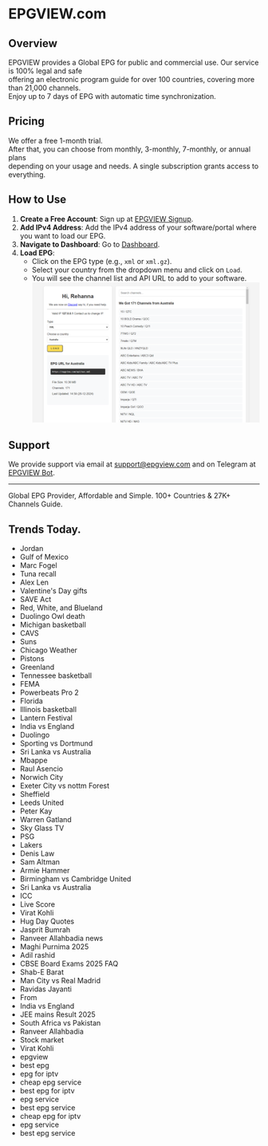 # EPGVIEW.com



## Overview
EPGVIEW provides a Global EPG for public and commercial use. Our service is 100% legal and safe\
offering an electronic program guide for over 100 countries, covering more than 21,000 channels.\
Enjoy up to 7 days of EPG with automatic time synchronization.

## Pricing
We offer a free 1-month trial. \
After that, you can choose from monthly, 3-monthly, 7-monthly, or annual plans \
depending on your usage and needs. A single subscription grants access to everything.

## How to Use
1. **Create a Free Account**: Sign up at [EPGVIEW Signup](https://epgview.com/signup.php).
2. **Add IPv4 Address**: Add the IPv4 address of your software/portal where you want to load our EPG.
3. **Navigate to Dashboard**: Go to [Dashboard](https://epgview.com/dashboard.php).
4. **Load EPG**:
   - Click on the EPG type (e.g., `xml` or `xml.gz`).
   - Select your country from the dropdown menu and click on `Load`.
   - You will see the channel list and API URL to add to your software.
![EPGVIEW](img/dashboard.png)
## Support
We provide support via email at [support@epgview.com](mailto:support@epgview.com) and on Telegram at [EPGVIEW Bot](https://t.me/epgview_bot).

---

Global EPG Provider, Affordable and Simple. 100+ Countries & 27K+ Channels Guide.

## Trends Today.

- Jordan
- Gulf of Mexico
- Marc Fogel
- Tuna recall
- Alex Len
- Valentine's Day gifts
- SAVE Act
- Red, White, and Blueland
- Duolingo Owl death
- Michigan basketball
- CAVS
- Suns
- Chicago Weather
- Pistons
- Greenland
- Tennessee basketball
- FEMA
- Powerbeats Pro 2
- Florida
- Illinois basketball
- Lantern Festival
- India vs England
- Duolingo
- Sporting vs Dortmund
- Sri Lanka vs Australia
- Mbappe
- Raul Asencio
- Norwich City
- Exeter City vs nottm Forest
- Sheffield
- Leeds United
- Peter Kay
- Warren Gatland
- Sky Glass TV
- PSG
- Lakers
- Denis Law
- Sam Altman
- Armie Hammer
- Birmingham vs Cambridge United
- Sri Lanka vs Australia
- ICC
- Live Score
- Virat Kohli
- Hug Day Quotes
- Jasprit Bumrah
- Ranveer Allahbadia news
- Maghi Purnima 2025
- Adil rashid
- CBSE Board Exams 2025 FAQ
- Shab-E Barat
- Man City vs Real Madrid
- Ravidas Jayanti
- From
- India vs England
- JEE mains Result 2025
- South Africa vs Pakistan
- Ranveer Allahbadia
- Stock market
- Virat Kohli
- epgview
- best epg
- epg for iptv
- cheap epg service
- best epg for iptv
- epg service
- best epg service
- cheap epg for iptv
- epg service
- best epg service
